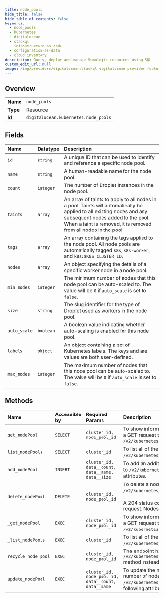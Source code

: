```yaml
---
title: node_pools
hide_title: false
hide_table_of_contents: false
keywords:
  - node_pools
  - kubernetes
  - digitalocean    
  - stackql
  - infrastructure-as-code
  - configuration-as-data
  - cloud inventory
description: Query, deploy and manage Sumologic resources using SQL
custom_edit_url: null
image: /img/providers/digitalocean/stackql-digitalocean-provider-featured-image.png
---
```

  
    

## Overview
<table><tbody>
<tr><td><b>Name</b></td><td><code>node_pools</code></td></tr>
<tr><td><b>Type</b></td><td>Resource</td></tr>
<tr><td><b>Id</b></td><td><code>digitalocean.kubernetes.node_pools</code></td></tr>
</tbody></table>

## Fields
| Name | Datatype | Description |
|:-----|:---------|:------------|
| `id` | `string` | A unique ID that can be used to identify and reference a specific node pool. |
| `name` | `string` | A human-readable name for the node pool. |
| `count` | `integer` | The number of Droplet instances in the node pool. |
| `taints` | `array` | An array of taints to apply to all nodes in a pool. Taints will automatically be applied to all existing nodes and any subsequent nodes added to the pool. When a taint is removed, it is removed from all nodes in the pool. |
| `tags` | `array` | An array containing the tags applied to the node pool. All node pools are automatically tagged `k8s`, `k8s-worker`, and `k8s:$K8S_CLUSTER_ID`. |
| `nodes` | `array` | An object specifying the details of a specific worker node in a node pool. |
| `min_nodes` | `integer` | The minimum number of nodes that this node pool can be auto-scaled to. The value will be `0` if `auto_scale` is set to `false`. |
| `size` | `string` | The slug identifier for the type of Droplet used as workers in the node pool. |
| `auto_scale` | `boolean` | A boolean value indicating whether auto-scaling is enabled for this node pool. |
| `labels` | `object` | An object containing a set of Kubernetes labels. The keys and are values are both user-defined. |
| `max_nodes` | `integer` | The maximum number of nodes that this node pool can be auto-scaled to. The value will be `0` if `auto_scale` is set to `false`. |
## Methods
| Name | Accessible by | Required Params | Description |
|:-----|:--------------|:----------------|:------------|
| `get_nodePool` | `SELECT` | `cluster_id, node_pool_id` | To show information about a specific node pool in a Kubernetes cluster, send<br />a GET request to `/v2/kubernetes/clusters/$K8S_CLUSTER_ID/node_pools/$NODE_POOL_ID`.<br /> |
| `list_nodePools` | `SELECT` | `cluster_id` | To list all of the node pools in a Kubernetes clusters, send a GET request to<br />`/v2/kubernetes/clusters/$K8S_CLUSTER_ID/node_pools`.<br /> |
| `add_nodePool` | `INSERT` | `cluster_id, data__count, data__name, data__size` | To add an additional node pool to a Kubernetes clusters, send a POST request<br />to `/v2/kubernetes/clusters/$K8S_CLUSTER_ID/node_pools` with the following<br />attributes.<br /> |
| `delete_nodePool` | `DELETE` | `cluster_id, node_pool_id` | To delete a node pool, send a DELETE request to<br />`/v2/kubernetes/clusters/$K8S_CLUSTER_ID/node_pools/$NODE_POOL_ID`.<br /><br />A 204 status code with no body will be returned in response to a successful<br />request. Nodes in the pool will subsequently be drained and deleted.<br /> |
| `_get_nodePool` | `EXEC` | `cluster_id, node_pool_id` | To show information about a specific node pool in a Kubernetes cluster, send<br />a GET request to `/v2/kubernetes/clusters/$K8S_CLUSTER_ID/node_pools/$NODE_POOL_ID`.<br /> |
| `_list_nodePools` | `EXEC` | `cluster_id` | To list all of the node pools in a Kubernetes clusters, send a GET request to<br />`/v2/kubernetes/clusters/$K8S_CLUSTER_ID/node_pools`.<br /> |
| `recycle_node_pool` | `EXEC` | `cluster_id, node_pool_id` | The endpoint has been deprecated. Please use the DELETE<br />`/v2/kubernetes/clusters/$K8S_CLUSTER_ID/node_pools/$NODE_POOL_ID/nodes/$NODE_ID`<br />method instead.<br /> |
| `update_nodePool` | `EXEC` | `cluster_id, node_pool_id, data__count, data__name` | To update the name of a node pool, edit the tags applied to it, or adjust its<br />number of nodes, send a PUT request to<br />`/v2/kubernetes/clusters/$K8S_CLUSTER_ID/node_pools/$NODE_POOL_ID` with the<br />following attributes.<br /> |
